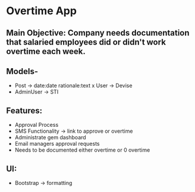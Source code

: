# Overtime App

## Main Objective: Company needs documentation that salaried employees did or didn't work overtime each week.

## Models-
- Post -> date:date rationale:text
x User -> Devise
- AdminUser -> STI

## Features:
- Approval Process
- SMS Functionality -> link to approve or overtime
- Administrate gem dashboard
- Email managers approval requests
- Needs to be documented either overtime or 0 overtime

## UI:
- Bootstrap -> formatting
